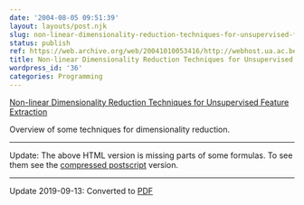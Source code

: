```yaml
---
date: '2004-08-05 09:51:39'
layout: layouts/post.njk
slug: non-linear-dimensionality-reduction-techniques-for-unsupervised-feature-extraction
status: publish
ref: https://web.archive.org/web/20041010053416/http://webhost.ua.ac.be/visielab/debacker/papers/dimred/dimred.html
title: Non-linear Dimensionality Reduction Techniques for Unsupervised Feature Extraction
wordpress_id: '36'
categories: Programming
---
```


[Non-linear Dimensionality Reduction Techniques for Unsupervised Feature Extraction](https://web.archive.org/web/20041010053416/http://webhost.ua.ac.be/visielab/debacker/papers/dimred/dimred.html)

Overview of some techniques for dimensionality reduction.

-------------------

Update: The above HTML version is missing parts of some formulas.  To see them see the [compressed postscript](ftp://www.cs.toronto.edu/cs/ftp/public_html/dist/reports/na/dimred.ps.gz) version.


* * * 

Update 2019-09-13: Converted to [PDF](/pdf/dimred.pdf)